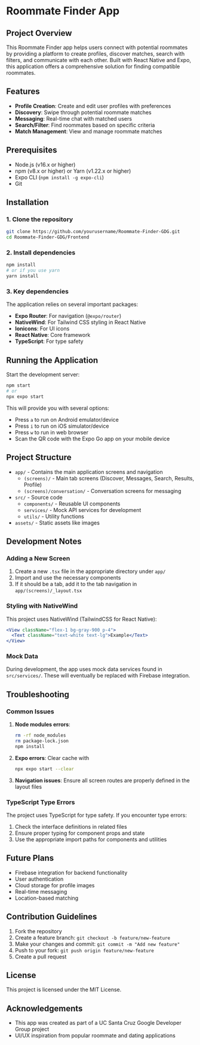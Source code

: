 # Roommate Finder App

## Project Overview
This Roommate Finder app helps users connect with potential roommates by providing a platform to create profiles, discover matches, search with filters, and communicate with each other. Built with React Native and Expo, this application offers a comprehensive solution for finding compatible roommates.

## Features
- **Profile Creation**: Create and edit user profiles with preferences
- **Discovery**: Swipe through potential roommate matches
- **Messaging**: Real-time chat with matched users
- **Search/Filter**: Find roommates based on specific criteria
- **Match Management**: View and manage roommate matches

## Prerequisites
- Node.js (v16.x or higher)
- npm (v8.x or higher) or Yarn (v1.22.x or higher)
- Expo CLI (`npm install -g expo-cli`)
- Git

## Installation

### 1. Clone the repository
```bash
git clone https://github.com/yourusername/Roommate-Finder-GDG.git
cd Roommate-Finder-GDG/Frontend
```

### 2. Install dependencies
```bash
npm install
# or if you use yarn
yarn install
```

### 3. Key dependencies
The application relies on several important packages:
- **Expo Router**: For navigation (`@expo/router`)
- **NativeWind**: For Tailwind CSS styling in React Native
- **Ionicons**: For UI icons
- **React Native**: Core framework
- **TypeScript**: For type safety

## Running the Application

Start the development server:
```bash
npm start
# or
npx expo start
```

This will provide you with several options:
- Press `a` to run on Android emulator/device
- Press `i` to run on iOS simulator/device
- Press `w` to run in web browser
- Scan the QR code with the Expo Go app on your mobile device

## Project Structure

- `app/` - Contains the main application screens and navigation
  - `(screens)/` - Main tab screens (Discover, Messages, Search, Results, Profile)
  - `(screens)/conversation/` - Conversation screens for messaging
- `src/` - Source code
  - `components/` - Reusable UI components
  - `services/` - Mock API services for development
  - `utils/` - Utility functions
- `assets/` - Static assets like images

## Development Notes

### Adding a New Screen
1. Create a new `.tsx` file in the appropriate directory under `app/`
2. Import and use the necessary components
3. If it should be a tab, add it to the tab navigation in `app/(screens)/_layout.tsx`

### Styling with NativeWind
This project uses NativeWind (TailwindCSS for React Native):
```jsx
<View className="flex-1 bg-gray-900 p-4">
  <Text className="text-white text-lg">Example</Text>
</View>
```

### Mock Data
During development, the app uses mock data services found in `src/services/`. These will eventually be replaced with Firebase integration.

## Troubleshooting

### Common Issues
1. **Node modules errors**: 
   ```bash
   rm -rf node_modules
   rm package-lock.json
   npm install
   ```

2. **Expo errors**: Clear cache with 
   ```bash
   npx expo start --clear
   ```

3. **Navigation issues**: Ensure all screen routes are properly defined in the layout files

### TypeScript Type Errors
The project uses TypeScript for type safety. If you encounter type errors:
1. Check the interface definitions in related files
2. Ensure proper typing for component props and state
3. Use the appropriate import paths for components and utilities

## Future Plans
- Firebase integration for backend functionality
- User authentication
- Cloud storage for profile images
- Real-time messaging
- Location-based matching

## Contribution Guidelines
1. Fork the repository
2. Create a feature branch: `git checkout -b feature/new-feature`
3. Make your changes and commit: `git commit -m "Add new feature"`
4. Push to your fork: `git push origin feature/new-feature`
5. Create a pull request

## License
This project is licensed under the MIT License.

## Acknowledgements
- This app was created as part of a UC Santa Cruz Google Developer Group project
- UI/UX inspiration from popular roommate and dating applications
